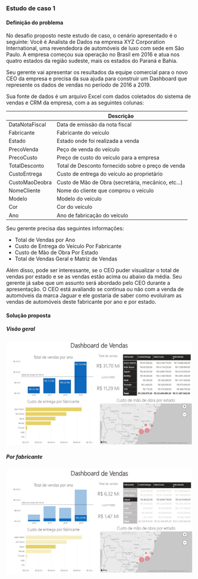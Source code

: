 ### Estudo de caso 1
#### Definição do problema
No desafio proposto neste estudo de caso, o cenário apresentado é o seguinte: Você é Analista de Dados na empresa XYZ Corporation International, uma revendedora de automóveis de luxo com sede em São Paulo. 
A empresa começou sua operação no Brasil em 2016 e atua nos quatro estados da região sudeste,
mais os estados do Paraná e Bahia.

Seu  gerente  vai  apresentar  os  resultados  da  equipe  comercial  para  o  novo  CEO  da 
empresa  e  precisa  da  sua  ajuda  para  construir  um  Dashboard  que  represente  os  dados  de 
vendas no período de 2016 a 2019.

Sua fonte de dados é um arquivo Excel com dados coletados do sistema de vendas e CRM da empresa,
com a as seguintes colunas:

|                |Descrição                          
|----------------|-------------------------------
|DataNotaFiscal  |Data de emissão da nota fiscal        
|Fabricante      |Fabricante do veículo       
|Estado          |Estado onde foi realizada a venda
|PrecoVenda      |Peço de venda do veículo
|PrecoCusto      |Preço de custo do veículo para a empresa
|TotalDesconto   |Total de Desconto fornecido sobre o preço de venda
|CustoEntrega    |Custo de entrega do veículo ao proprietário
|CustoMaoDeobra  |Custo de Mão de Obra (secretária, mecânico, etc...)
|NomeCliente     |Nome do cliente que comprou o veículo
|Modelo          |Modelo do veículo
|Cor             |Cor do veículo
|Ano             |Ano de fabricação do veículo

Seu gerente precisa das seguintes informações:

- Total de Vendas por Ano
- Custo de Entrega do Veículo Por Fabricante
- Custo de Mão de Obra Por Estado
- Total de Vendas Geral e Matriz de Vendas

Além  disso,  pode  ser  interessante, se  o  CEO  puder  visualizar  o 
total  de  vendas  por estado e se as vendas estão acima ou abaixo da média. 
Seu gerente já sabe que um assunto será abordado pelo CEO durante a apresentação. 
O CEO está avaliando se continua ou não com a venda de automóveis da marca Jaguar e ele gostaria de saber como
evoluíram as vendas de automóveis deste fabricante por ano e por estado.

#### Solução proposta
##### Visão geral
![Visão Geral](images/visao_geral.jpg)
##### Por fabricante
![Fabricante](images/fabricante.jpg)